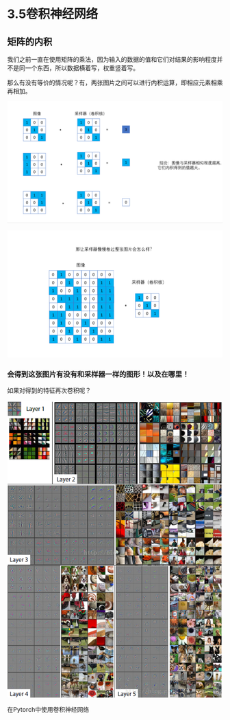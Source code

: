 # 3.5卷积神经网络

## 矩阵的内积

我们之前一直在使用矩阵的乘法，因为输入的数据的值和它们对结果的影响程度并不是同一个东西，所以数据横着写，权重竖着写。

那么有没有等价的情况呢？有，两张图片之间可以进行内积运算，即相应元素相乘再相加。

![image-20200625160930977](image-20200625160930977.png)

![image-20200625162522261](image-20200625162522261.png)

### 会得到这张图片有没有和采样器一样的图形！以及在哪里！

如果对得到的特征再次卷积呢？

![这里写图片描述](20170509144709320)

在Pytorch中使用卷积神经网络

